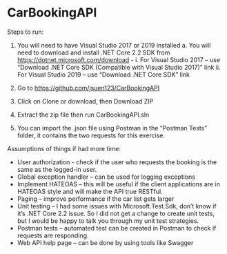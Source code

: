 # CarBookingAPI

Steps to run:
1.	You will need to have Visual Studio 2017 or 2019 installed
  a.	You will need to download and install .NET Core 2.2 SDK from https://dotnet.microsoft.com/download - 
    i.	For Visual Studio 2017 – use “Download .NET Core SDK (Compatible with Visual Studio 2017)” link
    ii.	For Visual Studio 2019 – use “Download .NET Core SDK” link

2.	Go to https://github.com/jsuen123/CarBookingAPI
3.	Click on Clone or download, then Download ZIP
4.	Extract the zip file then run CarBookingAPI.sln
5.	You can import the .json file using Postman in the “Postman Tests” folder, it contains the two requests for this exercise.

Assumptions of things if had more time:
-	User authorization - check if the user who requests the booking is the same as the logged-in user.
-	Global exception handler – can be used for logging exceptions
-	Implement HATEOAS – this will be useful if the client applications are in HATEOAS style and will make the API true RESTful.
-	Paging – improve performance if the car list gets larger
-	Unit testing – I had some issues with Microsoft.Test.Sdk, don’t know if it’s .NET Core 2.2 issue. So I did not get a change to create unit tests, but I would be happy to talk you through my unit test strategies.
-	Postman tests – automated test can be created in Postman to check if requests are responding. 
-	Web API help page – can be done by using tools like Swagger 
